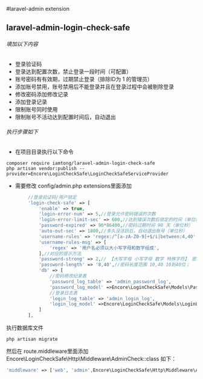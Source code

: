 #laravel-admin extension
## laravel-admin-login-check-safe
###### 填加以下内容
* 登录验证码
* 登录达到配置次数，禁止登录一段时间（可配置）
* 账号密码有有效期，过期禁止登录（排除ID为 1 的管理员）
* 添加账号禁用，账号禁用后不能登录并且在登录过程中会被剔除登录
* 修改密码添加修改记录
* 添加登录记录
* 限制账号同时使用
* 限制账号不活动达到配置时间后，自动退出

###### 执行步骤如下
* 在项目目录执行以下命令

```shell script
composer require iamtong/laravel-admin-login-check-safe
php artisan vendor:publish --provider=Encore\LoginCheckSafe\LoginCheckSafeServiceProvider
```


* 需要修改 config/admin.php
extensions里面添加
```php
        //登录验证码/用户锁定
        'login-check-safe' => [
            'enable' => true,
            'login-error-num' => 5,//登录允许密码错误的次数
            'login-error-limit-sec' => 600,//达到错误次数后锁定的时间（单位秒）
            'password-expired' => 90*86400,//密码过期时间 90 天（单位秒）
            'auto-out-sec' => 1800,//多久没活跃后，自动退出账号（单位秒）
            'username-rules' => 'regex:/^[a-zA-Z0-9]+$/i|between:4,40',//用户名除了唯一性和必须填写之外的所有规则
            'username-rules-msg' => [
                'regex' => '用户名必须以大小写字母和数字组成',
            ],//对应的提示方法
            'password-strong' => 2,// 【大写字母 小写字母 数字 特殊字符】 密码强度 必须使用其中的几种。
            'password-length' => '8,40',//密码长度范围 10,40 10到40位；
            'db' => [
                //密码修改纪录表
                'password_log_table' => 'admin_password_log',
                'password_log_model' =>Encore\LoginCheckSafe\Models\PasswordLogModel::class,
                //登录日志表
                'login_log_table' => 'admin_login_log',
                'login_log_model' =>Encore\LoginCheckSafe\Models\LoginLogModel::class,
            ]
        ],
```

执行数据库文件
```shell script
php artisan migrate
```

然后在 route.middleware里面添加
Encore\LoginCheckSafe\Http\Middleware\AdminCheck::class
如下：
```php
'middleware' => ['web', 'admin',Encore\LoginCheckSafe\Http\Middleware\AdminCheck::class],
```